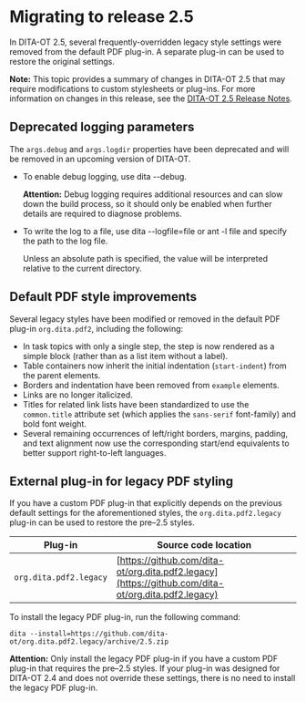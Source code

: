 # Migrating to release 2.5

In DITA-OT 2.5, several frequently-overridden legacy style settings were removed from the default PDF plug-in. A separate plug-in can be used to restore the original settings.

**Note:** This topic provides a summary of changes in DITA-OT 2.5 that may require modifications to custom stylesheets or plug-ins. For more information on changes in this release, see the [DITA-OT 2.5 Release Notes](https://www.dita-ot.org/2.5/release-notes/).

## Deprecated logging parameters

The `args.debug` and `args.logdir` properties have been deprecated and will be removed in an upcoming version of DITA-OT.

-   To enable debug logging, use dita --debug.

    **Attention:** Debug logging requires additional resources and can slow down the build process, so it should only be enabled when further details are required to diagnose problems.

-   To write the log to a file, use dita --logfile=file or ant -l file and specify the path to the log file.

    Unless an absolute path is specified, the value will be interpreted relative to the current directory.


## Default PDF style improvements

Several legacy styles have been modified or removed in the default PDF plug-in `org.dita.pdf2`, including the following:

-   In task topics with only a single step, the step is now rendered as a simple block \(rather than as a list item without a label\).
-   Table containers now inherit the initial indentation \(`start-indent`\) from the parent elements.
-   Borders and indentation have been removed from `example` elements.
-   Links are no longer italicized.
-   Titles for related link lists have been standardized to use the `common.title` attribute set \(which applies the `sans-serif` font-family\) and bold font weight.
-   Several remaining occurrences of left/right borders, margins, padding, and text alignment now use the corresponding start/end equivalents to better support right-to-left languages.

## External plug-in for legacy PDF styling

If you have a custom PDF plug-in that explicitly depends on the previous default settings for the aforementioned styles, the `org.dita.pdf2.legacy` plug-in can be used to restore the pre–2.5 styles.

|Plug-in|Source code location|
|-------|--------------------|
|`org.dita.pdf2.legacy`|[https://github.com/dita-ot/org.dita.pdf2.legacy](https://github.com/dita-ot/org.dita.pdf2.legacy)|

To install the legacy PDF plug-in, run the following command:

```
dita --install=https://github.com/dita-ot/org.dita.pdf2.legacy/archive/2.5.zip
```

**Attention:** Only install the legacy PDF plug-in if you have a custom PDF plug-in that requires the pre–2.5 styles. If your plug-in was designed for DITA-OT 2.4 and does not override these settings, there is no need to install the legacy PDF plug-in.

